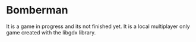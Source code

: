 # Bomberman

It is a game in progress and its not finished yet. It is a local multiplayer only game created with the libgdx library.
